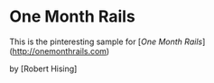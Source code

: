 # One Month Rails

This is the pinteresting sample for
[*One Month Rails*] (http://onemonthrails.com)

by [Robert Hising]